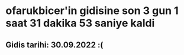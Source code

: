 # ofarukbicer'in gidisine son 3 gun 1 saat 31 dakika 53 saniye kaldi

## Gidis tarihi: 30.09.2022 :(